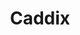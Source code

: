 ﻿---
title: 'Caddix'
type: 'Coördinatie'
banner: '1.jpg'
images: ['1.jpg', '2.jpg', '3.jpg', '4.jpg', '5.jpg', '6.jpg', '7.jpg', '8.jpg']
description: 'Totale renovatie van een loft in Antwerpen.'
baseline: 'Freelance opdracht voor Binto'
---